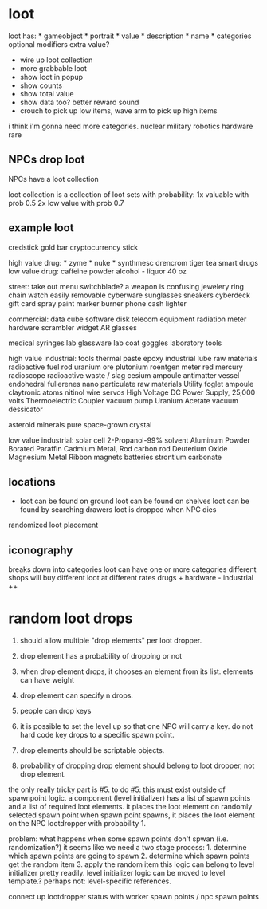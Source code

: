 # loot

loot has:
    * gameobject
    * portrait
    * value
    * description
    * name
    * categories
    optional modifiers
        extra value?


* wire up loot collection
* more grabbable loot
* show loot in popup
* show counts
* show total value
* show data too?
better reward sound
* crouch to pick up low items, wave arm to pick up high items

i think i'm gonna need more categories.
    nuclear
    military
    robotics
    hardware
    rare


## NPCs drop loot

NPCs have a loot collection

loot collection is a collection of loot sets with probability:
    1x valuable with prob 0.5
    2x low value with prob 0.7

## example loot 

credstick
gold bar
cryptocurrency stick

high value drug:
    * zyme
    * nuke
    * synthmesc
    drencrom
    tiger tea
    smart drugs
low value drug:
    caffeine powder
    alcohol - liquor
    40 oz

street:
    take out menu
    switchblade? a weapon is confusing
    jewelery
        ring
        chain
        watch
    easily removable cyberware
    sunglasses
    sneakers
    cyberdeck
    gift card
    spray paint
    marker
    burner phone
    cash
    lighter
    

commercial:
    data cube
    software disk
    telecom equipment
    radiation meter
    hardware scrambler
    widget
    AR glasses

medical
    syringes
    lab glassware
    lab coat
    goggles
    laboratory tools

high value industrial:
    tools
    thermal paste
    epoxy
    industrial lube
    raw materials
    radioactive fuel rod
    uranium ore
    plutonium
    roentgen meter
    red mercury
    radioscope
    radioactive waste / slag
    cesium ampoule
    antimatter vessel
    endohedral fullerenes
    nano particulate raw materials
    Utility foglet ampoule
    claytronic atoms
    nitinol wire
    servos
    High Voltage DC Power Supply, 25,000 volts
    Thermoelectric Coupler
    vacuum pump
    Uranium Acetate
    vacuum dessicator

asteroid minerals
pure space-grown crystal

low value industrial:
    solar cell
    2-Propanol-99%
    solvent
    Aluminum Powder
    Borated Paraffin
    Cadmium Metal, Rod
    carbon rod
    Deuterium Oxide
    Magnesium Metal Ribbon
    magnets
    batteries
    strontium carbonate

## locations 

* loot can be found on ground
loot can be found on shelves
loot can be found by searching drawers
loot is dropped when NPC dies

randomized loot placement

## iconography

breaks down into categories
    loot can have one or more categories
different shops will buy different loot at different rates
    drugs +
    hardware -
    industrial ++




# random loot drops

1. should allow multiple "drop elements" per loot dropper.
2. drop element has a probability of dropping or not
3. when drop element drops, it chooses an element from its list.
    elements can have weight
4. drop element can specify n drops.

4. people can drop keys
5. it is possible to set the level up so that one NPC will carry a key.
    do not hard code key drops to a specific spawn point.
6. drop elements should be scriptable objects.
7. probability of dropping drop element should belong to loot dropper, not drop element.

the only really tricky part is #5.
to do #5:
    this must exist outside of spawnpoint logic.
    a component (level initializer) has a list of spawn points and a list of required loot elements.
        it places the loot element on randomly selected spawn point
        when spawn point spawns, it places the loot element on the NPC lootdropper with probability 1.

problem: what happens when some spawn points don't spwan (i.e. randomization?)
    it seems like we need a two stage process:
    1. determine which spawn points are going to spawn
    2. determine which spawn points get the random item
    3. apply the random item
this logic can belong to level initializer pretty readily.
level initializer logic can be moved to level template.? perhaps not: level-specific references.


connect up lootdropper status with worker spawn points / npc spawn points